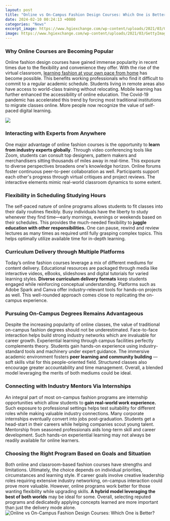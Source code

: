 ```yaml
---
layout: post
title: "Online vs On-Campus Fashion Design Courses: Which One is Better?"
date: 2024-02-10 00:24:13 +0000
categories: "News"
excerpt_image: https://www.hgiexchange.com/wp-content/uploads/2021/03/GettyImages-1203183653.jpg
image: https://www.hgiexchange.com/wp-content/uploads/2021/03/GettyImages-1203183653.jpg
---
```


### Why Online Courses are Becoming Popular
Online fashion design courses have gained immense popularity in recent times due to the flexibility and convenience they offer. With the rise of the virtual classroom, [learning fashion at your own pace from home](https://store.fi.io.vn/womens-girl-moldovan-moldova-flag-unicorn-women-2) has become possible. This benefits working professionals who find it difficult to commit to a regular academic schedule. Students living in remote areas also have access to world-class training without relocating. Mobile learning has further enhanced the accessibility of online education. The Covid-19 pandemic has accelerated this trend by forcing most traditional institutions to migrate classes online. More people now recognize the value of self-paced digital learning.   

![](https://www.hunarcourses.com/blog/wp-content/uploads/2019/04/Image-1-2-768x495.jpg)
### Interacting with Experts from Anywhere 
One major advantage of online fashion courses is the opportunity to **learn from industry experts globally**. Through video conferencing tools like Zoom, students can consult top designers, pattern makers and merchandisers sitting thousands of miles away in real-time. This exposure to diverse perspectives broadens one's knowledge horizon. Online forums foster continuous peer-to-peer collaboration as well. Participants support each other's progress through virtual critiques and project reviews. The interactive elements mimic real-world classroom dynamics to some extent.
### Flexibility in Scheduling Studying Hours
The self-paced nature of online programs allows students to fit classes into their daily routines flexibly. Busy individuals have the liberty to study whenever they find time—early mornings, evenings or weekends based on their schedules. This provides the much-needed flexibility to **juggle education with other responsibilities.** One can pause, rewind and review lectures as many times as required until fully grasping complex topics. This helps optimally utilize available time for in-depth learning. 
### Curriculum Delivery through Multiple Platforms
Today’s online fashion courses leverage a mix of different mediums for content delivery. Educational resources are packaged through media like interactive videos, eBooks, slideshows and digital tutorials for varied learning styles. **Diverse curriculum delivery formats** keep students engaged while reinforcing conceptual understanding. Platforms such as Adobe Spark and Canva offer industry-relevant tools for hands-on projects as well. This well-rounded approach comes close to replicating the on-campus experience.
### Pursuing On-Campus Degrees Remains Advantageous 
Despite the increasing popularity of online classes, the value of traditional on-campus fashion degrees should not be underestimated. Face-to-face interaction helps build strong industry networks which are invaluable for career growth. Experiential learning through campus facilities perfectly complements theory. Students gain hands-on experience using industry-standard tools and machinery under expert guidance. The immersive academic environment fosters **peer learning and community building** —soft skills vital for this people-oriented field. Structured classes also encourage greater accountability and time management. Overall, a blended model leveraging the merits of both mediums could be ideal.
### Connecting with Industry Mentors Via Internships
An integral part of most on-campus fashion programs are internship opportunities which allow students to **gain real-world work experience.** Such exposure to professional settings helps test suitability for different roles while making valuable industry connections. Many corporate internships eventually convert into jobs post-graduation. Students get a head-start in their careers while helping companies scout young talent. Mentorship from seasoned professionals aids long-term skill and career development. Such hands-on experiential learning may not always be readily available for online learners. 
### Choosing the Right Program Based on Goals and Situation
Both online and classroom-based fashion courses have strengths and limitations. Ultimately, the choice depends on individual priorities, circumstances and learning style. If career goals involve creative leadership roles requiring extensive industry networking, on-campus interaction could prove more valuable. However, online programs work better for those wanting flexibility while upgrading skills. **A hybrid model leveraging the best of both worlds** may be ideal for some. Overall, selecting reputed programs and dedicatedly applying concepts learned are more important than just the delivery mode alone.
![Online vs On-Campus Fashion Design Courses: Which One is Better?](https://www.hgiexchange.com/wp-content/uploads/2021/03/GettyImages-1203183653.jpg)